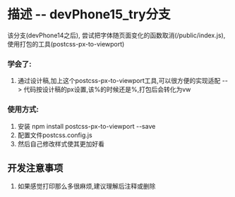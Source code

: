 # 描述 -- devPhone15_try分支
该分支(devPhone14之后), 尝试把字体随页面变化的函数取消(/public/index.js),使用打包的工具(postcss-px-to-viewport)

### 学会了:
1. 通过设计稿,加上这个postcss-px-to-viewport工具,可以很方便的实现适配 --> 代码按设计稿的px设置,该%的时候还是%,打包后会转化为vw

### 使用方式:
1. 安装 npm install postcss-px-to-viewport --save
2. 配置文件postcss.config.js
3. 然后自己修改样式使其更加好看

## 开发注意事项
1. 如果感觉打印那么多很麻烦,建议理解后注释或删除


